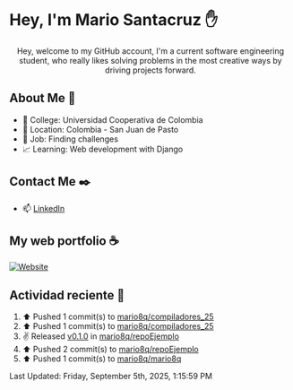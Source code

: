 # Hey, I'm Mario Santacruz :raised_hand:

<center>
    Hey, welcome to my GitHub account, I'm a current software engineering student, who really likes solving problems in the most creative ways by driving projects forward.
</center>

## About Me 🤔

- :school_satchel: College: Universidad Cooperativa de Colombia
- :round_pushpin: Location: Colombia - San Juan de Pasto
- :briefcase: Job: Finding challenges
- :chart_with_upwards_trend: Learning: Web development with Django

## Contact Me :black_nib:

- :mailbox: [LinkedIn](https://www.linkedin.com/in/mario-fernando-santacruz-pantoja-967349324/)

## My web portfolio :coffee:

[![Website](https://img.shields.io/website?url=https%3A%2F%2Fmiportfolio-murex.vercel.app%2F&up_message=My%20portfolio&up_color=yellow&down_message=Website&down_color=black&style=for-the-badge&label=Personal%20website)](https://miportfolio-murex.vercel.app/)

## Actividad reciente :eyes:
<!--RECENT_ACTIVITY:start-->
1. ⬆️ Pushed 1 commit(s) to [mario8q/compiladores_25](https://github.com/mario8q/compiladores_25)<br>
2. ⬆️ Pushed 1 commit(s) to [mario8q/compiladores_25](https://github.com/mario8q/compiladores_25)<br>
3. ✌️ Released [v0.1.0](https://github.com/mario8q/repoEjemplo/releases/tag/v0.1.0) in [mario8q/repoEjemplo](https://github.com/mario8q/repoEjemplo)<br>
4. ⬆️ Pushed 2 commit(s) to [mario8q/repoEjemplo](https://github.com/mario8q/repoEjemplo)<br>
5. ⬆️ Pushed 1 commit(s) to [mario8q/mario8q](https://github.com/mario8q/mario8q)<br>
<!--RECENT_ACTIVITY:end-->
<!--RECENT_ACTIVITY:last_update-->
Last Updated: Friday, September 5th, 2025, 1:15:59 PM
<!--RECENT_ACTIVITY:last_update_end-->
